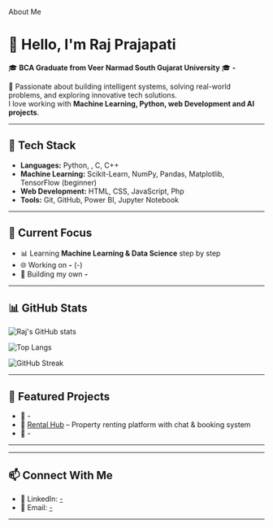 
About Me

# 👋 Hello, I'm Raj Prajapati  

🎓 **BCA Graduate from Veer Narmad South Gujarat University** 
🎓 **-**

🚀 Passionate about building intelligent systems, solving real-world problems, and exploring innovative tech solutions.  
I love working with **Machine Learning, Python, web Development and AI projects**.  

---

## 🔧 Tech Stack  
- **Languages:** Python, , C, C++  
- **Machine Learning:** Scikit-Learn, NumPy, Pandas, Matplotlib, TensorFlow (beginner)  
- **Web Development:** HTML, CSS, JavaScript, Php  
- **Tools:** Git, GitHub, Power BI, Jupyter Notebook  

---

## 📌 Current Focus  
- 📊 Learning **Machine Learning & Data Science** step by step  
- 🌐 Working on **-** (-)  
- 🤖 Building my own **-**  

---

## 📊 GitHub Stats  

![Raj's GitHub stats](https://github-readme-stats.vercel.app/api?username=Rajprajapati01&show_icons=true&theme=radical)  

![Top Langs](https://github-readme-stats.vercel.app/api/top-langs/?username=Rajprajapati01&layout=compact&theme=radical)  

![GitHub Streak](https://github-readme-streak-stats.herokuapp.com/?user=Rajprajapati01&theme=radical)  

---

## 📂 Featured Projects  
- 🔹 -  
- 🔹 [Rental Hub](#) – Property renting platform with chat & booking system  
- 🔹 - 

---

---

## 📫 Connect With Me  
- 💼 LinkedIn: [-](#)   
- 📧 Email: [-](#)  

---

 
